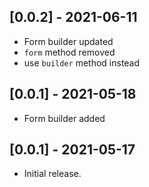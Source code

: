 ## [0.0.2] - 2021-06-11

- Form builder updated
- `form` method removed
- use `builder` method instead
## [0.0.1] - 2021-05-18

- Form builder added

## [0.0.1] - 2021-05-17

- Initial release.
